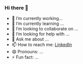 ### Hi there 👋

- 🔭 I’m currently working...
- 🌱 I’m currently learning ...
- 👯 I’m looking to collaborate on ...
- 🤔 I’m looking for help with ...
- 💬 Ask me about ...
- 📫 How to reach me: [LinkedIn](https://www.linkedin.com/in/richard-hughes0101010101/)
- 😄 Pronouns: ...
- ⚡ Fun fact: ...

